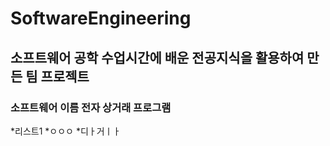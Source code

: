 # SoftwareEngineering
## 소프트웨어 공학 수업시간에 배운 전공지식을 활용하여 만든 팀 프로젝트
### 소프트웨어 이름 전자 상거래 프로그램
*리스트1
*ㅇㅇㅇ
*디ㅏ거ㅣㅏ
